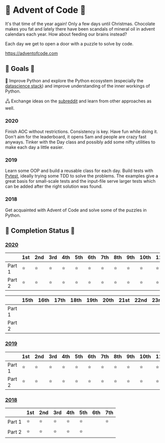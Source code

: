 # 🎄 Advent of Code 🎄

It's that time of the year again! Only a few days until Christmas. Chocolate makes you fat and lately there have been scandals of mineral oil in advent calendars each year. How about feeding our brains instead?

Each day we get to open a door with a puzzle to solve by code.

https://adventofcode.com

## 🏁 Goals 🏁 

🐍 Improve Python and explore the Python ecosystem (especially the [datascience stack](http://pydata.org/)) and improve understanding of the inner workings of Python. 

🖧 Exchange ideas on the [subreddit](https://www.reddit.com/r/adventofcode) and learn from other approaches as well.

### 2020
Finish AOC without restrictions. Consistency is key. Have fun while doing it. Don't aim for the leaderboard, it opens 5am and people are crazy fast anyways. Tinker with the Day class and possibly add some nifty utilities to make each day a little easier.

### 2019
Learn some OOP and build a reusable class for each day. Build tests with [Pytest](https://docs.pytest.org/en/stable/), ideally trying some TDD to solve the problems. The examples give a great basis for small-scale tests and the input-file serve larger tests which can be added after the right solution was found.

### 2018
Get acquainted with Advent of Code and solve some of the puzzles in Python.

## 🌟 Completion Status 🌟

### [2020](./2020/)

|        | 1st | 2nd | 3rd | 4th | 5th | 6th | 7th | 8th | 9th | 10th | 11th | 12th | 13th | 14th |
| ------ | --- | --- | --- | --- | --- | --- | --- | --- | --- | ---- | ---- | ---- | ---- | ---- |
| Part 1 | ⭐ | ⭐ | ⭐ | ⭐ | ⭐ | ⭐ | ⭐  | ⭐ | ⭐ | ⭐ | ⭐ | ⭐ | ⭐ | ⭐ |
| Part 2 | ⭐ | ⭐ | ⭐ | ⭐ | ⭐ | ⭐ | ⭐ | ⭐ | ⭐ | ⭐ | ⭐ | ⭐ | ⭐ | ⭐ |

|        | 15th | 16th | 17th | 18th | 19th | 20th | 21st | 22nd | 23rd | 24th | 25th | 
| ------ | --- | --- | --- | --- | --- | --- | --- | --- | --- | ---- | ---- | 
| Part 1 |  |  |  |  |  |  |  |  |  |  |  |  
| Part 2 |  |  |  |  |  |  |  |  |  |  |  |  

### [2019](./2019/)

|        | 1st | 2nd | 3rd | 4th | 5th | 6th | 7th | 8th | 9th | 10th | 11th | 12th | 13th | 14th |
| ------ | --- | --- | --- | --- | --- | --- | --- | --- | --- | ---- | ---- | ---- | ---- | ---- |
| Part 1 | ⭐ | ⭐ | ⭐ | ⭐ | ⭐ | ⭐ | ⭐ | ⭐ | ⭐ | ⭐ | ⭐ | ⭐ | ⭐ | ⭐ |
| Part 2 | ⭐ | ⭐ | ⭐ | ⭐ | ⭐ | ⭐ | ⭐ | ⭐ | ⭐ | ⭐ | ⭐ | ⭐ | ⭐ | ⭐ |

### [2018](./2018/)

|        | 1st | 2nd | 3rd | 4th | 5th | 6th | 7th |
| ------ | --- | --- | --- | --- | --- | --- | --- |
| Part 1 | ⭐ | ⭐ | ⭐ | ⭐  | ⭐ |  | ⭐ |
| Part 2 | ⭐ | ⭐ | ⭐ | ⭐  | ⭐ |  |  |
